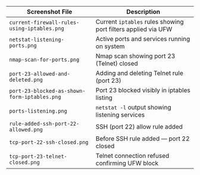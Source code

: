 | **Screenshot File**                          | **Description**                                                   |
| -------------------------------------------- | ------------------------------------------------------------- |
| `current-firewall-rules-using-iptables.png`  | Current `iptables` rules showing port filters applied via UFW |
| `netstat-listening-ports.png`                | Active ports and services running on system                   |
| `nmap-scan-for-ports.png`                    | Nmap scan showing port 23 (Telnet) closed                     |
| `port-23-allowed-and-deleted.png`            | Adding and deleting Telnet rule (port 23)                     |
| `port-23-blocked-as-shown-form-iptables.png` | Port 23 blocked visibly in iptables listing                   |
| `ports-listening.png`                        | `netstat -l` output showing listening services                |
| `rule-added-ssh-port-22-allowed.png`         | SSH (port 22) allow rule added                                |
| `tcp-port-22-ssh-closed.png`                 | Before SSH rule added — port 22 closed                        |
| `tcp-port-23-telnet-closed.png`              | Telnet connection refused confirming UFW block                |
